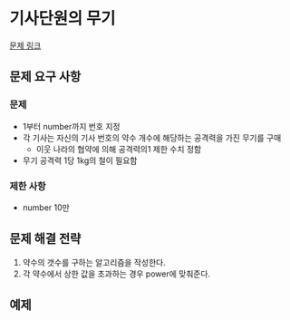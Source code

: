# 기사단원의 무기
[문제 링크](https://school.programmers.co.kr/learn/courses/30/lessons/136798)

## 문제 요구 사항

### 문제

- 1부터 number까지 번호 지정
- 각 기사는 자신의 기사 번호의 약수 개수에 해당하는 공격력을 가진 무기를 구매
  - 이웃 나라의 협약에 의해 공격력의1 제한 수치 정함
- 무기 공격력 1당 1kg의 철이 필요함

### 제한 사항

- number 10만
  
## 문제 해결 전략

1. 약수의 갯수를 구하는 알고리즘을 작성한다.
2. 각 약수에서 상한 값을 초과하는 경우 power에 맞춰준다.

## 예제

